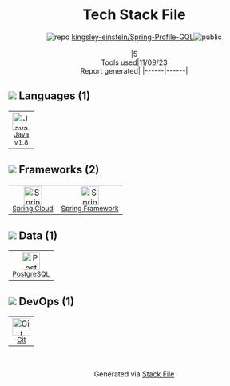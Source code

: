 <!--
--- Readme.md Snippet without images Start ---
## Tech Stack
kingsley-einstein/Spring-Profile-GQL is built on the following main stack:
- [Java](https://www.java.com) – Languages
- [PostgreSQL](http://www.postgresql.org/) – Databases
- [Spring Framework](https://spring.io/projects/spring-framework) – Frameworks (Full Stack)
- [Spring Cloud](https://spring.io/projects/spring-cloud) – Frameworks (Full Stack)

Full tech stack [here](/techstack.md)
--- Readme.md Snippet without images End ---

--- Readme.md Snippet with images Start ---
## Tech Stack
kingsley-einstein/Spring-Profile-GQL is built on the following main stack:
- <img width='25' height='25' src='https://img.stackshare.io/service/995/K85ZWV2F.png' alt='Java'/> [Java](https://www.java.com) – Languages
- <img width='25' height='25' src='https://img.stackshare.io/service/1028/ASOhU5xJ.png' alt='PostgreSQL'/> [PostgreSQL](http://www.postgresql.org/) – Databases
- <img width='25' height='25' src='https://img.stackshare.io/service/2006/spring-framework-project-logo.png' alt='Spring Framework'/> [Spring Framework](https://spring.io/projects/spring-framework) – Frameworks (Full Stack)
- <img width='25' height='25' src='https://img.stackshare.io/service/5494/default_b403ef08976083aea6d4caf5a4f19f3325c751e5.png' alt='Spring Cloud'/> [Spring Cloud](https://spring.io/projects/spring-cloud) – Frameworks (Full Stack)

Full tech stack [here](/techstack.md)
--- Readme.md Snippet with images End ---
-->
<div align="center">

# Tech Stack File
![](https://img.stackshare.io/repo.svg "repo") [kingsley-einstein/Spring-Profile-GQL](https://github.com/kingsley-einstein/Spring-Profile-GQL)![](https://img.stackshare.io/public_badge.svg "public")
<br/><br/>
|5<br/>Tools used|11/09/23 <br/>Report generated|
|------|------|
</div>

## <img src='https://img.stackshare.io/languages.svg'/> Languages (1)
<table><tr>
  <td align='center'>
  <img width='36' height='36' src='https://img.stackshare.io/service/995/K85ZWV2F.png' alt='Java'>
  <br>
  <sub><a href="https://www.java.com">Java</a></sub>
  <br>
  <sub>v1.8</sub>
</td>

</tr>
</table>

## <img src='https://img.stackshare.io/frameworks.svg'/> Frameworks (2)
<table><tr>
  <td align='center'>
  <img width='36' height='36' src='https://img.stackshare.io/service/5494/default_b403ef08976083aea6d4caf5a4f19f3325c751e5.png' alt='Spring Cloud'>
  <br>
  <sub><a href="https://spring.io/projects/spring-cloud">Spring Cloud</a></sub>
  <br>
  <sub></sub>
</td>

<td align='center'>
  <img width='36' height='36' src='https://img.stackshare.io/service/2006/spring-framework-project-logo.png' alt='Spring Framework'>
  <br>
  <sub><a href="https://spring.io/projects/spring-framework">Spring Framework</a></sub>
  <br>
  <sub></sub>
</td>

</tr>
</table>

## <img src='https://img.stackshare.io/databases.svg'/> Data (1)
<table><tr>
  <td align='center'>
  <img width='36' height='36' src='https://img.stackshare.io/service/1028/ASOhU5xJ.png' alt='PostgreSQL'>
  <br>
  <sub><a href="http://www.postgresql.org/">PostgreSQL</a></sub>
  <br>
  <sub></sub>
</td>

</tr>
</table>

## <img src='https://img.stackshare.io/devops.svg'/> DevOps (1)
<table><tr>
  <td align='center'>
  <img width='36' height='36' src='https://img.stackshare.io/service/1046/git.png' alt='Git'>
  <br>
  <sub><a href="http://git-scm.com/">Git</a></sub>
  <br>
  <sub></sub>
</td>

</tr>
</table>

<br/>
<div align='center'>

Generated via [Stack File](https://github.com/apps/stack-file)
